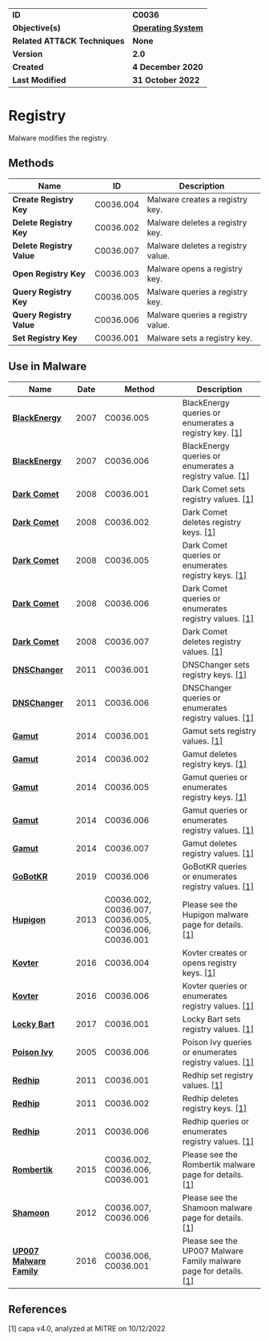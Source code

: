 <table>
<tr>
<td><b>ID</b></td>
<td><b>C0036</b></td>
</tr>
<tr>
<td><b>Objective(s)</b></td>
<td><b><a href="../operating-system">Operating System</a></b></td>
</tr>
<tr>
<td><b>Related ATT&CK Techniques</b></td>
<td><b>None</b></td>
</tr>
<tr>
<td><b>Version</b></td>
<td><b>2.0</b></td>
</tr>
<tr>
<td><b>Created</b></td>
<td><b>4 December 2020</b></td>
</tr>
<tr>
<td><b>Last Modified</b></td>
<td><b>31 October 2022</b></td>
</tr>
</table>


# Registry

Malware modifies the registry. 

## Methods

|Name|ID|Description|
|---|---|---|
|**Create Registry Key**|C0036.004|Malware creates a registry key.|
|**Delete Registry Key**|C0036.002|Malware deletes a registry key.|
|**Delete Registry Value**|C0036.007|Malware deletes a registry value.|
|**Open Registry Key**|C0036.003|Malware opens a registry key.|
|**Query Registry Key**|C0036.005|Malware queries a registry key.|
|**Query Registry Value**|C0036.006|Malware queries a registry value.|
|**Set Registry Key**|C0036.001|Malware sets a registry key.|

## Use in Malware

|Name|Date|Method|Description|
|---|---|---|---|
|[**BlackEnergy**](../xample-malware/blackenergy.md)|2007|C0036.005|BlackEnergy queries or enumerates a registry key. [[1]](#1)|
|[**BlackEnergy**](../xample-malware/blackenergy.md)|2007|C0036.006|BlackEnergy queries or enumerates a registry value. [[1]](#1)|
|[**Dark Comet**](../xample-malware/dark-comet.md)|2008|C0036.001|Dark Comet sets registry values. [[1]](#1)|
|[**Dark Comet**](../xample-malware/dark-comet.md)|2008|C0036.002|Dark Comet deletes registry keys. [[1]](#1)|
|[**Dark Comet**](../xample-malware/dark-comet.md)|2008|C0036.005|Dark Comet queries or enumerates registry keys. [[1]](#1)|
|[**Dark Comet**](../xample-malware/dark-comet.md)|2008|C0036.006|Dark Comet queries or enumerates registry values. [[1]](#1)|
|[**Dark Comet**](../xample-malware/dark-comet.md)|2008|C0036.007|Dark Comet deletes registry values. [[1]](#1)|
|[**DNSChanger**](../xample-malware/dnschanger.md)|2011|C0036.001|DNSChanger sets registry keys. [[1]](#1)|
|[**DNSChanger**](../xample-malware/dnschanger.md)|2011|C0036.006|DNSChanger queries or enumerates registry values. [[1]](#1)|
|[**Gamut**](../xample-malware/gamut.md)|2014|C0036.001|Gamut sets registry values. [[1]](#1)|
|[**Gamut**](../xample-malware/gamut.md)|2014|C0036.002|Gamut deletes registry keys. [[1]](#1)|
|[**Gamut**](../xample-malware/gamut.md)|2014|C0036.005|Gamut queries or enumerates registry keys. [[1]](#1)|
|[**Gamut**](../xample-malware/gamut.md)|2014|C0036.006|Gamut queries or enumerates registry values. [[1]](#1)|
|[**Gamut**](../xample-malware/gamut.md)|2014|C0036.007|Gamut deletes registry values. [[1]](#1)|
|[**GoBotKR**](../xample-malware/gobotkr.md)|2019|C0036.006|GoBotKR queries or enumerates registry values. [[1]](#1)|
|[**Hupigon**](../xample-malware/hupigon.md)|2013|C0036.002, C0036.007, C0036.005, C0036.006, C0036.001|Please see the Hupigon malware page for details. [[1]](#1)|
|[**Kovter**](../xample-malware/kovter.md)|2016|C0036.004|Kovter creates or opens registry keys. [[1]](#1)|
|[**Kovter**](../xample-malware/kovter.md)|2016|C0036.006|Kovter queries or enumerates registry values. [[1]](#1)|
|[**Locky Bart**](../xample-malware/locky-bart.md)|2017|C0036.001|Locky Bart sets registry values. [[1]](#1)|
|[**Poison Ivy**](../xample-malware/poison-ivy.md)|2005|C0036.006|Poison Ivy queries or enumerates registry values. [[1]](#1)|
|[**Redhip**](../xample-malware/rebhip.md)|2011|C0036.001|Redhip set registry values. [[1]](#1)|
|[**Redhip**](../xample-malware/rebhip.md)|2011|C0036.002|Redhip deletes registry keys. [[1]](#1)|
|[**Redhip**](../xample-malware/rebhip.md)|2011|C0036.006|Redhip queries or enumerates registry values. [[1]](#1)|
|[**Rombertik**](../xample-malware/rombertik.md)|2015|C0036.002, C0036.006, C0036.001|Please see the Rombertik malware page for details. [[1]](#1)|
|[**Shamoon**](../xample-malware/shamoon.md)|2012|C0036.007, C0036.006|Please see the Shamoon malware page for details. [[1]](#1)|
|[**UP007 Malware Family**](../xample-malware/up007.md)|2016|C0036.006, C0036.001|Please see the UP007 Malware Family malware page for details. [[1]](#1)|

## References

<a name="1">[1]</a> capa v4.0, analyzed at MITRE on 10/12/2022

